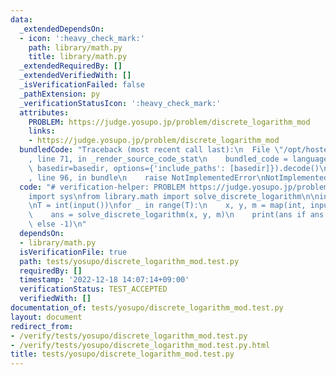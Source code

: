 ```yaml
---
data:
  _extendedDependsOn:
  - icon: ':heavy_check_mark:'
    path: library/math.py
    title: library/math.py
  _extendedRequiredBy: []
  _extendedVerifiedWith: []
  _isVerificationFailed: false
  _pathExtension: py
  _verificationStatusIcon: ':heavy_check_mark:'
  attributes:
    PROBLEM: https://judge.yosupo.jp/problem/discrete_logarithm_mod
    links:
    - https://judge.yosupo.jp/problem/discrete_logarithm_mod
  bundledCode: "Traceback (most recent call last):\n  File \"/opt/hostedtoolcache/PyPy/3.7.13/x64/site-packages/onlinejudge_verify/documentation/build.py\"\
    , line 71, in _render_source_code_stat\n    bundled_code = language.bundle(stat.path,\
    \ basedir=basedir, options={'include_paths': [basedir]}).decode()\n  File \"/opt/hostedtoolcache/PyPy/3.7.13/x64/site-packages/onlinejudge_verify/languages/python.py\"\
    , line 96, in bundle\n    raise NotImplementedError\nNotImplementedError\n"
  code: "# verification-helper: PROBLEM https://judge.yosupo.jp/problem/discrete_logarithm_mod\n\
    import sys\nfrom library.math import solve_discrete_logarithm\n\ninput = sys.stdin.readline\n\
    \nT = int(input())\nfor _ in range(T):\n    x, y, m = map(int, input().split())\n\
    \    ans = solve_discrete_logarithm(x, y, m)\n    print(ans if ans is not None\
    \ else -1)\n"
  dependsOn:
  - library/math.py
  isVerificationFile: true
  path: tests/yosupo/discrete_logarithm_mod.test.py
  requiredBy: []
  timestamp: '2022-12-18 14:07:14+09:00'
  verificationStatus: TEST_ACCEPTED
  verifiedWith: []
documentation_of: tests/yosupo/discrete_logarithm_mod.test.py
layout: document
redirect_from:
- /verify/tests/yosupo/discrete_logarithm_mod.test.py
- /verify/tests/yosupo/discrete_logarithm_mod.test.py.html
title: tests/yosupo/discrete_logarithm_mod.test.py
---
```

